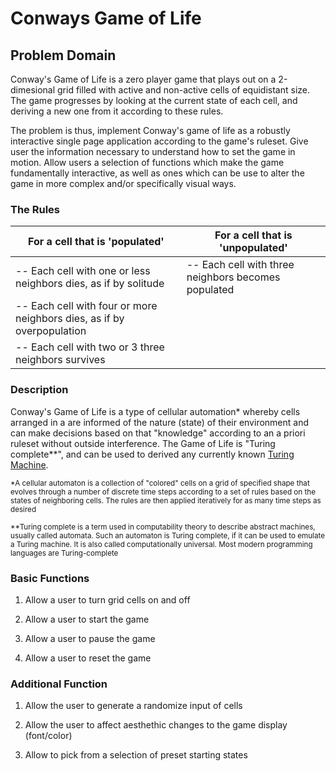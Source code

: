 # Conways Game of Life

## Problem Domain 

Conway's Game of Life is a zero player game that plays out on a 2-dimesional grid filled with active and non-active cells of equidistant size. The game progresses by looking at the current state of each cell, and deriving a new one from it according to these rules.

The problem is thus, implement Conway's game of life as a robustly interactive single page application according to the game's ruleset. Give user the information necessary to understand how to set the game in motion. Allow users a selection of functions which make the game fundamentally interactive, as well as ones which can be use to alter the game in more complex and/or specifically visual ways.

### The Rules
 
| For a cell that is 'populated' | For a cell that is 'unpopulated' |
| ----------------------------------  | ------------------------------------- |
|-- Each cell with one or less neighbors dies, as if by solitude|-- Each cell with three neighbors becomes populated|
|-- Each cell with four or more neighbors dies, as if by overpopulation|
|-- Each cell with two or 3 three neighbors survives|

### Description

Conway's Game of Life is a type of cellular automation* whereby cells arranged in a are informed of the nature (state) of their environment and can make decisions based on that "knowledge" according to an a priori ruleset without outside interference. The Game of Life is "Turing complete**", and can be used to derived any currently known [Turing Machine](https://simple.wikipedia.org/wiki/Turing_machine).

<sub>*A cellular automaton is a collection of "colored" cells on a grid of specified shape that evolves through a number of discrete time steps according to a set of rules based on the states of neighboring cells. The rules are then applied iteratively for as many time steps as desired</sub>

<sub>**Turing complete is a term used in computability theory to describe abstract machines, usually called automata. Such an automaton is Turing complete, if it can be used to emulate a Turing machine. It is also called computationally universal. Most modern programming languages are Turing-complete</sub>

### Basic Functions 

1. Allow a user to turn grid cells on and off

2. Allow a user to start the game

3. Allow a user to pause the game

4. Allow a user to reset the game 

### Additional Function

1. Allow the user to generate a randomize input of cells

2. Allow the user to affect aesthethic changes to the game display (font/color)

3. Allow to pick from a selection of preset starting states 
